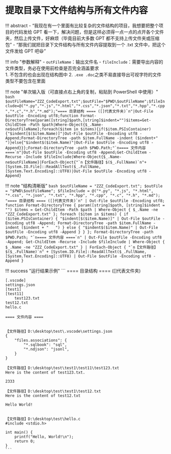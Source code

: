 # 提取目录下文件结构与所有文件内容

!!! abstract
    - “我现在有一个里面有比较复杂的文件结构的项目，我想要把整个项目的代码发给 GPT 看一下，解决问题，但是这样必须得一点一点的点开各个文件夹，然后上传文件，好麻烦（毕竟目前大多数 GPT 都不支持上传文件夹或压缩包”
    - “那我们就把目录下文件结构与所有文件内容提取到一个 .txt 文件中，把这个文件发给 GPT 吧😆”

!!! info "参数解释"
    - `outFileName`：输出文件名
    - `fileInclude`：需要导出内容的文件类型，务必在使用前检查是否完全涵盖要求    
        1. 不包含的也会出现在结构图中
        2. `.exe .doc`之类不易直接导出可视字符的文件类型不要包含在里面

!!! note "单次输入版（可直接点右上角的复制，粘贴到 PowerShell 中使用）"
    ```bash
    $outFileName="ZZZ_CodeExport.txt";$outFile="$PWD\$outFileName";$fileInclude=@("*.py","*.js","*.html","*.css","*.json","*.txt","*.hpp","*.cpp","*.c","*.h","*.md");"==== 目录结构 ==== ([]代表文件夹)`n"|Out-File $outFile -Encoding utf8;function Format-DirectoryTree{param([string]$path,[string]$indent="")$items=Get-ChildItem -Path $path|Where-Object{$_.Name-ne$outFileName};foreach($item in $items){if($item.PSIsContainer){"$indent[$($item.Name)]"|Out-File $outFile -Encoding utf8 -Append;Format-DirectoryTree -path $item.FullName -indent ($indent+"   ")}else{"$indent$($item.Name)"|Out-File $outFile -Encoding utf8 -Append}}};Format-DirectoryTree -path $PWD.Path;"`n==== 文件内容 ====`n"|Out-File $outFile -Encoding utf8 -Append;Get-ChildItem -Recurse -Include $fileInclude|Where-Object{$_.Name-ne$outFileName}|ForEach-Object{"`n【文件路径】$($_.FullName)`n"+[System.IO.File]::ReadAllText($_.FullName,[System.Text.Encoding]::UTF8)|Out-File $outFile -Encoding utf8 -Append}
    ```

!!! note "结构清晰版"
    ```bash
    $outFileName = "ZZZ_CodeExport.txt";
    $outFile = "$PWD\$outFileName";
    $fileInclude = @("*.py", "*.js", "*.html", "*.css", "*.json", "*.txt", "*.hpp", "*.cpp", "*.c", "*.h", "*.md");
    "==== 目录结构 ==== ([]代表文件夹)`n" | Out-File $outFile -Encoding utf8;
    function Format-DirectoryTree {
        param([string]$path, [string]$indent = "")
        $items = Get-ChildItem -Path $path | Where-Object { $_.Name -ne "ZZZ_CodeExport.txt" };
        foreach ($item in $items) {
            if ($item.PSIsContainer) {
                "$indent[$($item.Name)]" | Out-File $outFile -Encoding utf8 -Append;
                Format-DirectoryTree -path $item.FullName -indent ($indent + "   ")
            }
            else {
                "$indent$($item.Name)" | Out-File $outFile -Encoding utf8 -Append
            }
        }
    };
    Format-DirectoryTree -path $PWD.Path;
    "`n==== 文件内容 ====`n" | Out-File $outFile -Encoding utf8 -Append;
    Get-ChildItem -Recurse -Include $fileInclude | Where-Object { $_.Name -ne "ZZZ_CodeExport.txt" } | ForEach-Object {
        "`n【文件路径】$($_.FullName)`n" + [System.IO.File]::ReadAllText($_.FullName, [System.Text.Encoding]::UTF8) | Out-File $outFile -Encoding utf8 -Append
    }
    ```

!!! success "运行结果示例"
    ```
    ==== 目录结构 ==== ([]代表文件夹)

    [.vscode]
    settings.json
    [test1]
    [test11]
        test123.txt
    test12.txt
    hello.c

    ==== 文件内容 ====


    【文件路径】D:\desktop\test\.vscode\settings.json
    {
        "files.associations": {
            "*.sqlbook": "sql",
            "*.ndjson": "jsonl",
        }
    }

    【文件路径】D:\desktop\test\test1\test11\test123.txt
    Here is the content of test123.txt.

    2333

    【文件路径】D:\desktop\test\test1\test12.txt
    Here is the content of test12.txt

    Hello World!


    【文件路径】D:\desktop\test\hello.c
    #include <stdio.h>

    int main() {
        printf("Hello, World!\n");
        return 0;
    }
    ```
